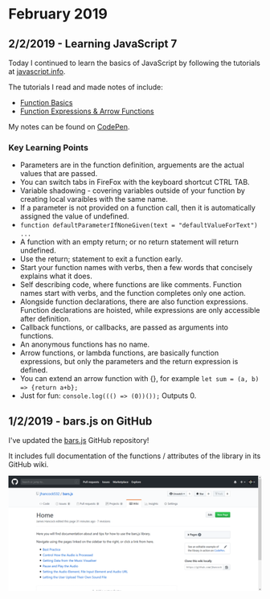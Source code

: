 # February 2019

## 2/2/2019 - Learning JavaScript 7

Today I continued to learn the basics of JavaScript by following the tutorials at [javascript.info](https://javascript.info/).

The tutorials I read and made notes of include:
- [Function Basics](https://javascript.info/function-basics)
- [Function Expressions & Arrow Functions](https://javascript.info/function-expressions-arrows)

My notes can be found on [CodePen](https://codepen.io/jhancock532/pen/bzWjzP).

### Key Learning Points
- Parameters are in the function definition, arguements are the actual values that are passed.
- You can switch tabs in FireFox with the keyboard shortcut CTRL TAB.
- Variable shadowing - covering variables outside of your function by creating local varaibles with the same name.
- If a parameter is not provided on a function call, then it is automatically assigned the value of undefined.
- `function defaultParameterIfNoneGiven(text = "defaultValueForText") ...`
- A function with an empty return; or no return statement will return undefined.
- Use the return; statement to exit a function early.
- Start your function names with verbs, then a few words that concisely explains what it does.
- Self describing code, where functions are like comments. Function names start with verbs, and the function completes only one action.
- Alongside function declarations, there are also function expressions. Function declarations are hoisted, while expressions are only accessible after definition.
- Callback functions, or callbacks, are passed as arguments into functions.
- An anonymous functions has no name. 
- Arrow functions, or lambda functions, are basically function expressions, but only the parameters and the return expression is defined. 
- You can extend an arrow function with {}, for example `let sum = (a, b) => {return a+b};`
- Just for fun: `console.log((() => (0))());` Outputs 0.

## 1/2/2019 - bars.js on GitHub

I've updated the [bars.js](https://github.com/jhancock532/bars.js) GitHub repository!

It includes full documentation of the functions / attributes of the library in its GitHub wiki.

![A screenshot of bars.js documentation.](https://raw.githubusercontent.com/jhancock532/reflection/master/2019/february-images/1%20-%20bars.js%20documentation.PNG)
